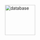 <img width="100" height="100" src="https://img.icons8.com/bubbles/100/database.png" alt="database"/>
